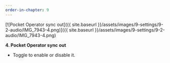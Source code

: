 ```yaml
---
order-in-chapter: 9
---
```


[![Pocket Operator sync out]({{ site.baseurl }}/assets/images/9-settings/9-2-audio/IMG_7943-4.png)]({{
site.baseurl }}/assets/images/9-settings/9-2-audio/IMG_7943-4.png)

**4. Pocket Operator sync out**

- Toggle to enable or disable it.
